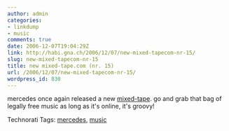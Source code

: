```yaml
---
author: admin
categories:
- linkdump
- music
comments: true
date: 2006-12-07T19:04:29Z
link: http://habi.gna.ch/2006/12/07/new-mixed-tapecom-nr-15/
slug: new-mixed-tapecom-nr-15
title: new mixed-tape.com (nr. 15)
url: /2006/12/07/new-mixed-tapecom-nr-15/
wordpress_id: 830
---
```


mercedes once again released a new [mixed-tape](http://www.mixed-tape.com/). go and grab that bag of legally free music as long as it's online, it's groovy!


Technorati Tags: [mercedes](http://www.technorati.com/tag/mercedes), [music](http://www.technorati.com/tag/music)
